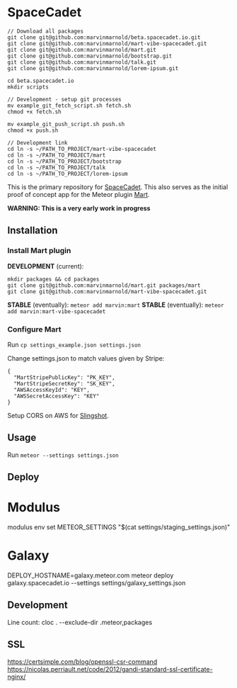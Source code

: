 SpaceCadet
==========

````
// Download all packages
git clone git@github.com:marvinmarnold/beta.spacecadet.io.git
git clone git@github.com:marvinmarnold/mart-vibe-spacecadet.git
git clone git@github.com:marvinmarnold/mart.git
git clone git@github.com:marvinmarnold/bootstrap.git
git clone git@github.com:marvinmarnold/talk.git
git clone git@github.com:marvinmarnold/lorem-ipsum.git

cd beta.spacecadet.io
mkdir scripts

// Development - setup git processes
mv example_git_fetch_script.sh fetch.sh
chmod +x fetch.sh

mv example_git_push_script.sh push.sh
chmod +x push.sh

// Development link
cd ln -s ~/PATH_TO_PROJECT/mart-vibe-spacecadet
cd ln -s ~/PATH_TO_PROJECT/mart
cd ln -s ~/PATH_TO_PROJECT/bootstrap
cd ln -s ~/PATH_TO_PROJECT/talk
cd ln -s ~/PATH_TO_PROJECT/lorem-ipsum
````




This is the primary repository for [SpaceCadet](https://spacecadet.io). This also serves as the initial proof of concept app for the Meteor plugin [Mart](https://github.com/marvinmarnold/mart).

**WARNING: This is a very early work in progress**

Installation
------------

### Install Mart plugin

**DEVELOPMENT** (current):

```
mkdir packages && cd packages
git clone git@github.com:marvinmarnold/mart.git packages/mart
git clone git@github.com:marvinmarnold/mart-vibe-spacecadet.git
```

**STABLE** (eventually): `meteor add marvin:mart`
**STABLE** (eventually): `meteor add marvin:mart-vibe-spacecadet`

### Configure Mart

Run `cp settings_example.json settings.json`

Change settings.json to match values given by Stripe:

```
{
  "MartStripePublicKey": "PK_KEY",
  "MartStripeSecretKey": "SK_KEY",
  "AWSAccessKeyId": "KEY",
  "AWSSecretAccessKey": "KEY"
}
```

Setup CORS on AWS for [Slingshot](https://github.com/CulturalMe/meteor-slingshot).

Usage
-----

Run `meteor --settings settings.json`

Deploy
------

Modulus
=====
modulus env set METEOR_SETTINGS "$(cat settings/staging_settings.json)"

Galaxy
=====
DEPLOY_HOSTNAME=galaxy.meteor.com meteor deploy galaxy.spacecadet.io --settings settings/galaxy_settings.json

Development
-----------

Line count: cloc . --exclude-dir .meteor,packages


SSL
---
https://certsimple.com/blog/openssl-csr-command
https://nicolas.perriault.net/code/2012/gandi-standard-ssl-certificate-nginx/
